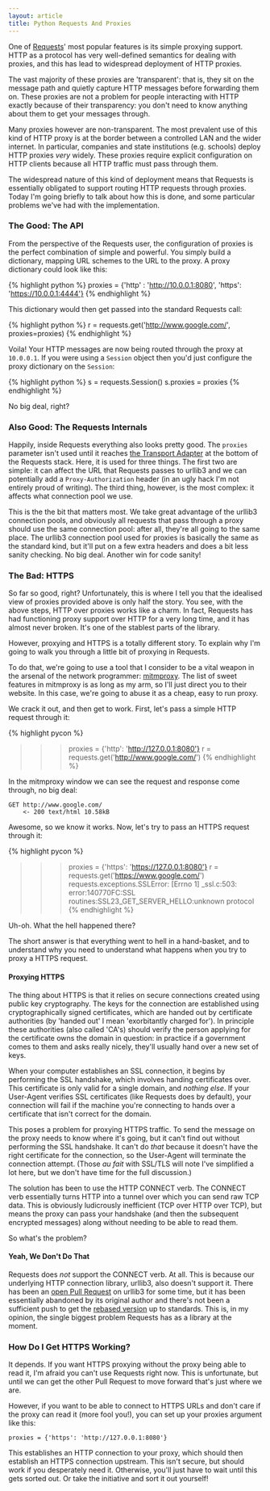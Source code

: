 ```yaml
---
layout: article
title: Python Requests And Proxies
---
```


One of [Requests](http://docs.python-requests.org/en/latest/)' most popular
features is its simple proxying support. HTTP as a protocol has very
well-defined semantics for dealing with proxies, and this has lead to
widespread deployment of HTTP proxies.

The vast majority of these proxies are 'transparent': that is, they sit on the
message path and quietly capture HTTP messages before forwarding them on. These
proxies are not a problem for people interacting with HTTP exactly because of
their transparency: you don't need to know anything about them to get your
messages through.

Many proxies however are non-transparent. The most prevalent use of this kind
of HTTP proxy is at the border between a controlled LAN and the wider internet.
In particular, companies and state institutions (e.g. schools) deploy HTTP
proxies _very_ widely. These proxies require explicit configuration on HTTP
clients because all HTTP traffic must pass through them.

The widespread nature of this kind of deployment means that Requests is
essentially obligated to support routing HTTP requests through proxies. Today
I'm going briefly to talk about how this is done, and some particular problems
we've had with the implementation.

### The Good: The API

From the perspective of the Requests user, the configuration of proxies is the
perfect combination of simple and powerful. You simply build a dictionary,
mapping URL schemes to the URL to the proxy. A proxy dictionary could look
like this:

{% highlight python %}
proxies = {'http' : 'http://10.0.0.1:8080',
           'https': 'https://10.0.0.1:4444'}
{% endhighlight %}

This dictionary would then get passed into the standard Requests call:

{% highlight python %}
r = requests.get('http://www.google.com/', proxies=proxies)
{% endhighlight %}

Voila! Your HTTP messages are now being routed through the proxy at `10.0.0.1`.
If you were using a `Session` object then you'd just configure the proxy
dictionary on the `Session`:

{% highlight python %}
s = requests.Session()
s.proxies = proxies
{% endhighlight %}

No big deal, right?

### Also Good: The Requests Internals

Happily, inside Requests everything also looks pretty good. The `proxies`
parameter isn't used until it reaches
[the Transport Adapter](//lukasa.co.uk/2012/12/Writing_A_Transport_Adapter/) at
the bottom of the Requests stack. Here, it is used for three things. The first
two are simple: it can affect the URL that Requests passes to urllib3 and we
can potentially add a `Proxy-Authorization` header (in an ugly hack I'm not
entirely proud of writing). The third thing, however, is the most complex: it
affects what connection pool we use.

This is the the bit that matters most. We take great advantage of the urllib3
connection pools, and obviously all requests that pass through a proxy should
use the same connection pool: after all, they're all going to the same place.
The urllib3 connection pool used for proxies is basically the same as the
standard kind, but it'll put on a few extra headers and does a bit less sanity
checking. No big deal. Another win for code sanity!

### The Bad: HTTPS

So far so good, right? Unfortunately, this is where I tell you that the
idealised view of proxies provided above is only half the story. You see, with
the above steps, HTTP over proxies works like a charm. In fact, Requests has
had functioning proxy support over HTTP for a very long time, and it has almost
never broken. It's one of the stablest parts of the library.

However, proxying and HTTPS is a totally different story. To explain why I'm
going to walk you through a little bit of proxying in Requests.

To do that, we're going to use a tool that I consider to be a vital weapon in
the arsenal of the network programmer: [mitmproxy](http://mitmproxy.org/). The
list of sweet features in mitmproxy is as long as my arm, so I'll just direct
you to their website. In this case, we're going to abuse it as a cheap, easy to
run proxy.

We crack it out, and then get to work. First, let's pass a simple HTTP request
through it:

{% highlight pycon %}
>>> proxies = {'http': 'http://127.0.0.1:8080'}
>>> r = requests.get('http://www.google.com/')
{% endhighlight %}

In the mitmproxy window we can see the request and response come through, no
big deal:

    GET http://www.google.com/
        <- 200 text/html 10.58kB

Awesome, so we know it works. Now, let's try to pass an HTTPS request through
it:

{% highlight pycon %}
>>> proxies = {'https': 'https://127.0.0.1:8080'}
>>> r = requests.get('https://www.google.com/')
requests.exceptions.SSLError: [Errno 1] _ssl.c:503: error:140770FC:SSL routines:SSL23_GET_SERVER_HELLO:unknown protocol
{% endhighlight %}

Uh-oh. What the hell happened there?

The short answer is that everything went to hell in a hand-basket, and to
understand why you need to understand what happens when you try to proxy a
HTTPS request.

#### Proxying HTTPS

The thing about HTTPS is that it relies on secure connections created using
public key cryptography. The keys for the connection are established using
cryptographically signed certificates, which are handed out by certificate
authorities (by 'handed out' I mean 'exorbitantly charged for'). In principle
these authorities (also called 'CA's) should verify the person applying for the
certificate owns the domain in question: in practice if a government comes to
them and asks really nicely, they'll usually hand over a new set of keys.

When your computer establishes an SSL connection, it begins by performing the
SSL handshake, which involves handing certificates over. This certificate is
only valid for a single domain, and _nothing else_. If your User-Agent verifies
SSL certificates (like Requests does by default), your connection will fail if
the machine you're connecting to hands over a certificate that isn't correct
for the domain.

This poses a problem for proxying HTTPS traffic. To send the message on the
proxy needs to know where it's going, but it can't find out without performing
the SSL handshake. It can't do _that_ because it doesn't have the right
certificate for the connection, so the User-Agent will terminate the
connection attempt. (Those _au fait_ with SSL/TLS will note I've simplified a
lot here, but we don't have time for the full discussion.)

The solution has been to use the HTTP CONNECT verb. The CONNECT verb
essentially turns HTTP into a tunnel over which you can send raw TCP data. This
is obviously ludicrously inefficient (TCP over HTTP over TCP), but means the
proxy can pass your handshake (and then the subsequent encrypted messages)
along without needing to be able to read them.

So what's the problem?

#### Yeah, We Don't Do That

Requests does _not_ support the CONNECT verb. At all. This is because our
underlying HTTP connection library, urllib3, also doesn't support it. There has
been an [open Pull Request](https://github.com/shazow/urllib3/pull/139) on
urllib3 for some time, but it has been essentially abandoned by its original
author and there's not been a sufficient push to get the
[rebased version](https://github.com/shazow/urllib3/pull/170) up to standards.
This is, in my opinion, the single biggest problem Requests has as a library at
the moment.

### How Do I Get HTTPS Working?

It depends. If you want HTTPS proxying without the proxy being able to read it,
I'm afraid you can't use Requests right now. This is unfortunate, but until we
can get the other Pull Request to move forward that's just where we are.

However, if you want to be able to connect to HTTPS URLs and don't care if the
proxy can read it (more fool you!), you can set up your proxies argument like
this:

    proxies = {'https': 'http://127.0.0.1:8080'}

This establishes an HTTP connection to your proxy, which should then establish
an HTTPS connection upstream. This isn't secure, but should work if you
desperately need it. Otherwise, you'll just have to wait until this gets sorted
out. Or take the initiative and sort it out yourself!

